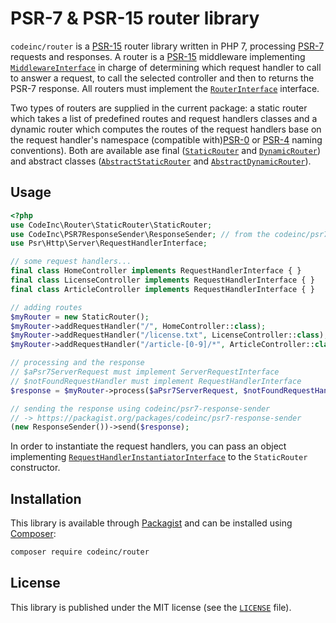 # PSR-7 & PSR-15 router library

`codeinc/router` is a [PSR-15](https://www.php-fig.org/psr/psr-15/) router library written in PHP 7, processing [PSR-7](https://www.php-fig.org/psr/psr-7/) requests and responses. A router is a [PSR-15](https://www.php-fig.org/psr/psr-15/) middleware implementing [`MiddlewareInterface`](https://www.php-fig.org/psr/psr-15/#22-psrhttpservermiddlewareinterface) in charge of determining which request handler to call to answer a request, to call the selected controller and then to returns the PSR-7 response. All routers must implement the [`RouterInterface`](src/RouterInterface.php) interface. 

Two types of routers are supplied in the current package: a static router which takes a list of predefined routes and request handlers classes and a dynamic router which computes the routes of the request handlers base on the request handler's namespace (compatible with)[PSR-0](https://www.php-fig.org/psr/psr-0/) or [PSR-4](https://www.php-fig.org/psr/psr-4/) naming conventions). Both are available ase final ([`StaticRouter`](src/StaticRouter/StaticRouter.php) and [`DynamicRouter`](src/DynamicRouter/DynamicRouter.php)) and abstract classes ([`AbstractStaticRouter`](src/StaticRouter/AbstractStaticRouter.php) and [`AbstractDynamicRouter`](src/DynamicRouter/AbstractDynamicRouter.php)).

## Usage

```php
<?php
use CodeInc\Router\StaticRouter\StaticRouter;
use CodeInc\PSR7ResponseSender\ResponseSender; // from the codeinc/psr7-response-sender package
use Psr\Http\Server\RequestHandlerInterface;

// some request handlers...
final class HomeController implements RequestHandlerInterface { } 
final class LicenseController implements RequestHandlerInterface { } 
final class ArticleController implements RequestHandlerInterface { } 

// adding routes
$myRouter = new StaticRouter();
$myRouter->addRequestHandler("/", HomeController::class); 
$myRouter->addRequestHandler("/license.txt", LicenseController::class); 
$myRouter->addRequestHandler("/article-[0-9]/*", ArticleController::class); 

// processing and the response
// $aPsr7ServerRequest must implement ServerRequestInterface 
// $notFoundRequestHandler must implement RequestHandlerInterface 
$response = $myRouter->process($aPsr7ServerRequest, $notFoundRequestHandler);

// sending the response using codeinc/psr7-response-sender
// -> https://packagist.org/packages/codeinc/psr7-response-sender
(new ResponseSender())->send($response);
```

In order to instantiate the request handlers, you can pass an object implementing [`RequestHandlerInstantiatorInterface`](src/RequestHandlerInstantiator/RequestHandlerInstantiatorInterface.php) to the `StaticRouter` constructor.

## Installation

This library is available through [Packagist](https://packagist.org/packages/codeinc/router) and can be installed using [Composer](https://getcomposer.org/): 

```bash
composer require codeinc/router
```

## License 
This library is published under the MIT license (see the [`LICENSE`](LICENSE) file).